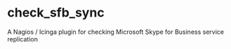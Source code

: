 # check_sfb_sync
A Nagios / Icinga plugin for checking Microsoft Skype for Business service replication
